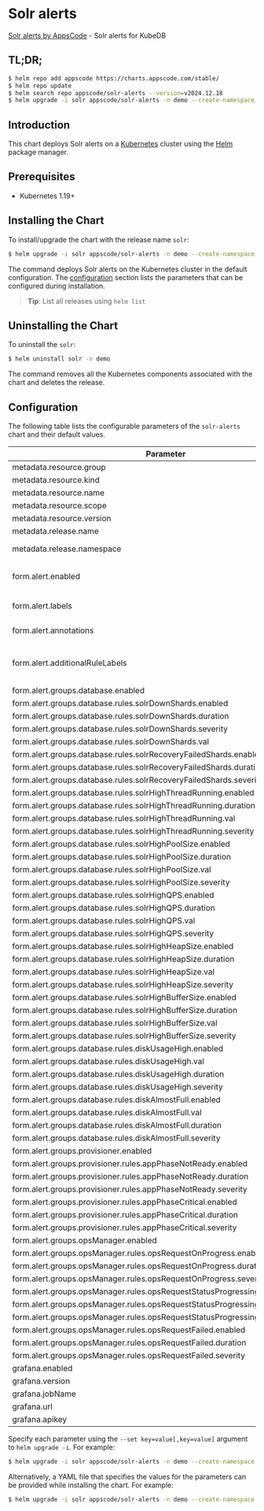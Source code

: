 # Solr alerts

[Solr alerts by AppsCode](https://github.com/appscode/alerts) - Solr alerts for KubeDB

## TL;DR;

```bash
$ helm repo add appscode https://charts.appscode.com/stable/
$ helm repo update
$ helm search repo appscode/solr-alerts --version=v2024.12.18
$ helm upgrade -i solr appscode/solr-alerts -n demo --create-namespace --version=v2024.12.18
```

## Introduction

This chart deploys Solr alerts on a [Kubernetes](http://kubernetes.io) cluster using the [Helm](https://helm.sh) package manager.

## Prerequisites

- Kubernetes 1.19+

## Installing the Chart

To install/upgrade the chart with the release name `solr`:

```bash
$ helm upgrade -i solr appscode/solr-alerts -n demo --create-namespace --version=v2024.12.18
```

The command deploys Solr alerts on the Kubernetes cluster in the default configuration. The [configuration](#configuration) section lists the parameters that can be configured during installation.

> **Tip**: List all releases using `helm list`

## Uninstalling the Chart

To uninstall the `solr`:

```bash
$ helm uninstall solr -n demo
```

The command removes all the Kubernetes components associated with the chart and deletes the release.

## Configuration

The following table lists the configurable parameters of the `solr-alerts` chart and their default values.

|                                   Parameter                                   |                  Description                  |                     Default                      |
|-------------------------------------------------------------------------------|-----------------------------------------------|--------------------------------------------------|
| metadata.resource.group                                                       |                                               | <code>kubedb.com</code>                          |
| metadata.resource.kind                                                        |                                               | <code>Solr</code>                                |
| metadata.resource.name                                                        |                                               | <code>solrs</code>                               |
| metadata.resource.scope                                                       |                                               | <code>Namespaced</code>                          |
| metadata.resource.version                                                     |                                               | <code>v1alpha2</code>                            |
| metadata.release.name                                                         | Release name                                  | <code>""</code>                                  |
| metadata.release.namespace                                                    | Release namespace                             | <code>""</code>                                  |
| form.alert.enabled                                                            | # Enable PrometheusRule alerts                | <code>warning</code>                             |
| form.alert.labels                                                             | # Labels for default rules                    | <code>{"release":"kube-prometheus-stack"}</code> |
| form.alert.annotations                                                        | # Annotations for default rules               | <code>{}</code>                                  |
| form.alert.additionalRuleLabels                                               | # Additional labels for PrometheusRule alerts | <code>{}</code>                                  |
| form.alert.groups.database.enabled                                            |                                               | <code>warning</code>                             |
| form.alert.groups.database.rules.solrDownShards.enabled                       |                                               | <code>true</code>                                |
| form.alert.groups.database.rules.solrDownShards.duration                      |                                               | <code>"30s"</code>                               |
| form.alert.groups.database.rules.solrDownShards.severity                      |                                               | <code>critical</code>                            |
| form.alert.groups.database.rules.solrDownShards.val                           |                                               | <code>0</code>                                   |
| form.alert.groups.database.rules.solrRecoveryFailedShards.enabled             |                                               | <code>true</code>                                |
| form.alert.groups.database.rules.solrRecoveryFailedShards.duration            |                                               | <code>"30s"</code>                               |
| form.alert.groups.database.rules.solrRecoveryFailedShards.severity            |                                               | <code>critical</code>                            |
| form.alert.groups.database.rules.solrHighThreadRunning.enabled                |                                               | <code>true</code>                                |
| form.alert.groups.database.rules.solrHighThreadRunning.duration               |                                               | <code>"30s"</code>                               |
| form.alert.groups.database.rules.solrHighThreadRunning.val                    |                                               | <code>300</code>                                 |
| form.alert.groups.database.rules.solrHighThreadRunning.severity               |                                               | <code>warning</code>                             |
| form.alert.groups.database.rules.solrHighPoolSize.enabled                     |                                               | <code>true</code>                                |
| form.alert.groups.database.rules.solrHighPoolSize.duration                    |                                               | <code>"30s"</code>                               |
| form.alert.groups.database.rules.solrHighPoolSize.val                         |                                               | <code>3000000</code>                             |
| form.alert.groups.database.rules.solrHighPoolSize.severity                    |                                               | <code>warning</code>                             |
| form.alert.groups.database.rules.solrHighQPS.enabled                          |                                               | <code>true</code>                                |
| form.alert.groups.database.rules.solrHighQPS.duration                         |                                               | <code>"30s"</code>                               |
| form.alert.groups.database.rules.solrHighQPS.val                              |                                               | <code>1000</code>                                |
| form.alert.groups.database.rules.solrHighQPS.severity                         |                                               | <code>warning</code>                             |
| form.alert.groups.database.rules.solrHighHeapSize.enabled                     |                                               | <code>true</code>                                |
| form.alert.groups.database.rules.solrHighHeapSize.duration                    |                                               | <code>"30s"</code>                               |
| form.alert.groups.database.rules.solrHighHeapSize.val                         |                                               | <code>3000000</code>                             |
| form.alert.groups.database.rules.solrHighHeapSize.severity                    |                                               | <code>warning</code>                             |
| form.alert.groups.database.rules.solrHighBufferSize.enabled                   |                                               | <code>true</code>                                |
| form.alert.groups.database.rules.solrHighBufferSize.duration                  |                                               | <code>"30s"</code>                               |
| form.alert.groups.database.rules.solrHighBufferSize.val                       |                                               | <code>3000000</code>                             |
| form.alert.groups.database.rules.solrHighBufferSize.severity                  |                                               | <code>warning</code>                             |
| form.alert.groups.database.rules.diskUsageHigh.enabled                        |                                               | <code>true</code>                                |
| form.alert.groups.database.rules.diskUsageHigh.val                            |                                               | <code>80</code>                                  |
| form.alert.groups.database.rules.diskUsageHigh.duration                       |                                               | <code>"1m"</code>                                |
| form.alert.groups.database.rules.diskUsageHigh.severity                       |                                               | <code>warning</code>                             |
| form.alert.groups.database.rules.diskAlmostFull.enabled                       |                                               | <code>true</code>                                |
| form.alert.groups.database.rules.diskAlmostFull.val                           |                                               | <code>95</code>                                  |
| form.alert.groups.database.rules.diskAlmostFull.duration                      |                                               | <code>"1m"</code>                                |
| form.alert.groups.database.rules.diskAlmostFull.severity                      |                                               | <code>critical</code>                            |
| form.alert.groups.provisioner.enabled                                         |                                               | <code>warning</code>                             |
| form.alert.groups.provisioner.rules.appPhaseNotReady.enabled                  |                                               | <code>true</code>                                |
| form.alert.groups.provisioner.rules.appPhaseNotReady.duration                 |                                               | <code>"1m"</code>                                |
| form.alert.groups.provisioner.rules.appPhaseNotReady.severity                 |                                               | <code>critical</code>                            |
| form.alert.groups.provisioner.rules.appPhaseCritical.enabled                  |                                               | <code>true</code>                                |
| form.alert.groups.provisioner.rules.appPhaseCritical.duration                 |                                               | <code>"1m"</code>                                |
| form.alert.groups.provisioner.rules.appPhaseCritical.severity                 |                                               | <code>warning</code>                             |
| form.alert.groups.opsManager.enabled                                          |                                               | <code>warning</code>                             |
| form.alert.groups.opsManager.rules.opsRequestOnProgress.enabled               |                                               | <code>true</code>                                |
| form.alert.groups.opsManager.rules.opsRequestOnProgress.duration              |                                               | <code>"0m"</code>                                |
| form.alert.groups.opsManager.rules.opsRequestOnProgress.severity              |                                               | <code>info</code>                                |
| form.alert.groups.opsManager.rules.opsRequestStatusProgressingToLong.enabled  |                                               | <code>true</code>                                |
| form.alert.groups.opsManager.rules.opsRequestStatusProgressingToLong.duration |                                               | <code>"30m"</code>                               |
| form.alert.groups.opsManager.rules.opsRequestStatusProgressingToLong.severity |                                               | <code>critical</code>                            |
| form.alert.groups.opsManager.rules.opsRequestFailed.enabled                   |                                               | <code>true</code>                                |
| form.alert.groups.opsManager.rules.opsRequestFailed.duration                  |                                               | <code>"0m"</code>                                |
| form.alert.groups.opsManager.rules.opsRequestFailed.severity                  |                                               | <code>critical</code>                            |
| grafana.enabled                                                               |                                               | <code>false</code>                               |
| grafana.version                                                               |                                               | <code>7.5.5</code>                               |
| grafana.jobName                                                               |                                               | <code>kubedb-databases</code>                    |
| grafana.url                                                                   |                                               | <code>""</code>                                  |
| grafana.apikey                                                                |                                               | <code>""</code>                                  |


Specify each parameter using the `--set key=value[,key=value]` argument to `helm upgrade -i`. For example:

```bash
$ helm upgrade -i solr appscode/solr-alerts -n demo --create-namespace --version=v2024.12.18 --set metadata.resource.group=kubedb.com
```

Alternatively, a YAML file that specifies the values for the parameters can be provided while
installing the chart. For example:

```bash
$ helm upgrade -i solr appscode/solr-alerts -n demo --create-namespace --version=v2024.12.18 --values values.yaml
```
